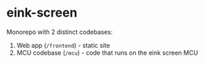 # eink-screen

Monorepo with 2 distinct codebases:

1. Web app (`/frontend`) - static site
2. MCU codebase (`/mcu`) - code that runs on the eink screen MCU
